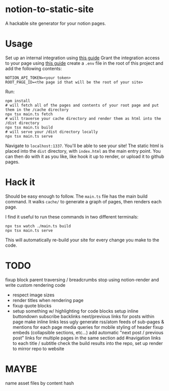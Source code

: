 # notion-to-static-site
A hackable site generator for your notion pages.

# Usage
Set up an internal integration using [this guide](https://developers.notion.com/docs/authorization#internal-integration-auth-flow-set-up)
Grant the integration access to your page using [this guide](https://developers.notion.com/docs/authorization#integration-permissions)
create a `.env` file in the root of this project and add the following contents:

```
NOTION_API_TOKEN=<your token>
ROOT_PAGE_ID=<the page id that will be the root of your site>
```

Run:
```
npm install
# will fetch all of the pages and contents of your root page and put them in the /cache directory
npx tsx main.ts fetch
# will traverse your cache directory and render them as html into the /dist directory
npx tsx main.ts build
# will serve your /dist directory locally
npx tsx main.ts serve
```

Navigate to `localhost:1337`. You'll be able to see your site! The static html is placed into the `dist` directory,
with `index.html` as the main entry point. You can then do with it as you like, like hook it up to render, or upload it
to github pages.

# Hack it
Should be easy enough to follow. The `main.ts` file has the main build command. It walks `cache/` to generate
a graph of pages, then renders each page.

I find it useful to run these commands in two different terminals:
```
npx tsx watch ./main.ts build
npx tsx main.ts serve
```

This will automatically re-build your site for every change you make to the code.

# TODO
fixup block parent traversing / breadcrumbs
stop using notion-render and write custom rendering code
- respect image sizes
- render titles when rendering page
- fixup quote blocks
- setup something w/ highlighting for code blocks
setup inline buttondown subscribe
backlinks
next/previous links for posts within page
make inline links less ugly
generate rss/atom feeds of sub-pages & mentions for each page
media queries for mobile styling of header
fixup embeds (collapsible sections, etc...)
add automatic "next post / previous post" links for multiple pages in the same section
add #navigation links to each title / subtitle
check the build results into the repo, set up render to mirror repo to website

# MAYBE
name asset files by content hash
